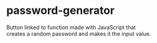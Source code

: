 # password-generator  
  
Button linked to function made with JavaScript that  
creates a random password and makes it the input value.
